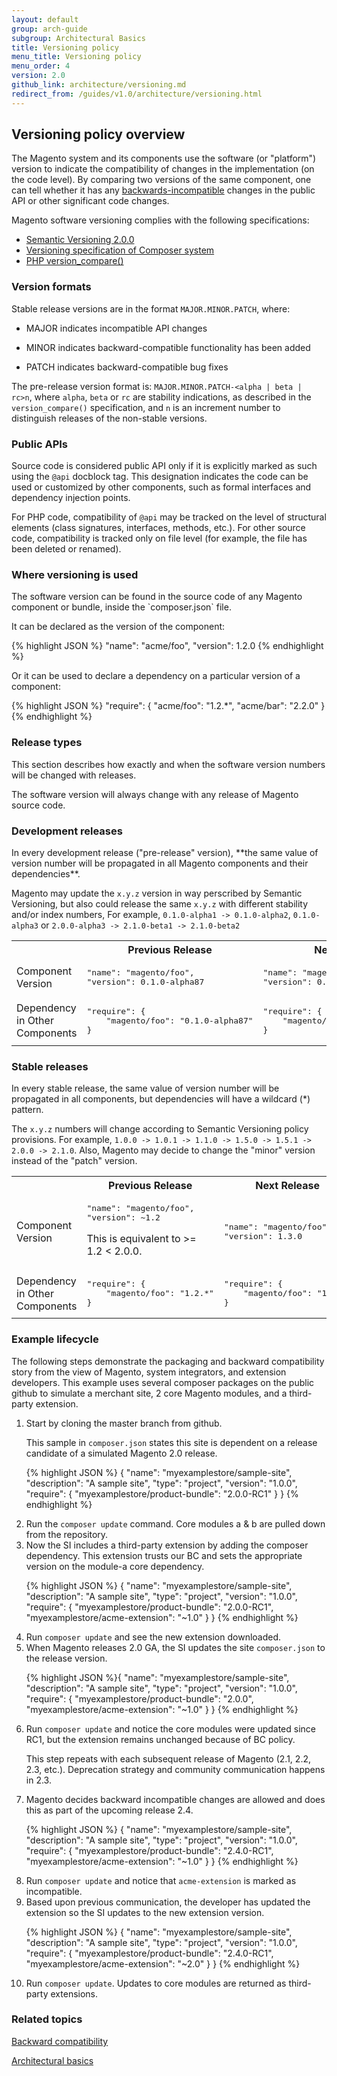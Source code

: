 ```yaml
---
layout: default
group: arch-guide
subgroup: Architectural Basics
title: Versioning policy
menu_title: Versioning policy
menu_order: 4
version: 2.0
github_link: architecture/versioning.md
redirect_from: /guides/v1.0/architecture/versioning.html
---
```


<h2 id="verpol">Versioning policy overview</h2>

The Magento system and its components use the software (or "platform") version to indicate the compatibility of changes in the implementation (on the code level). By comparing two versions of the same component, one can tell whether it has any <a href="{{ site.gdeurl }}architecture/backward-compatibility.html">backwards-incompatible</a> changes in the public API or other significant code changes.

Magento software versioning complies with the following specifications:

* [Semantic Versioning 2.0.0](http://semver.org/)
* [Versioning specification of Composer system](https://getcomposer.org/doc/04-schema.md#version)
* [PHP version_compare()](http://php.net/version_compare)


<h3>Version formats</h3>


Stable release versions are in the format `MAJOR.MINOR.PATCH`, where:

* MAJOR indicates incompatible API changes

* MINOR indicates backward-compatible functionality has been added

* PATCH indicates backward-compatible bug fixes


The pre-release version format is: `MAJOR.MINOR.PATCH-<alpha | beta | rc>n`, where `alpha`, `beta` or `rc` are stability indications, as described in the `version_compare()` specification, and
`n` is an increment number to distinguish releases of the non-stable versions.

<h3>Public APIs</h3>

Source code is considered public API only if it is explicitly marked as such using the `@api` docblock tag. This designation indicates the code can be used or customized by other components, such as formal interfaces and dependency injection points.

For PHP code, compatibility of `@api` may be tracked on the level of structural elements (class signatures, interfaces, methods, etc.). For other source code, compatibility is tracked only on file level (for example, the file has been deleted or renamed).


<h3>Where versioning is used</h3>
The software version can be found in the source code of any Magento component or bundle, inside the `composer.json` file.

It can be declared as the version of the component:

{% highlight JSON %}
"name": "acme/foo",
"version": 1.2.0
{% endhighlight %}

Or it can be used to declare a dependency on a particular version of a component:

{% highlight JSON %}
"require": {
    "acme/foo": "1.2.*",
    "acme/bar": "2.2.0"
}
{% endhighlight %}


<h3>Release types</h3>
This section describes how exactly and when the software version numbers will be changed with releases.

The software version will always change with any release of Magento source code.

<h3>Development releases</h3>
In every development release ("pre-release" version), **the same value of version number will be propagated in all Magento components and their dependencies**.

Magento may update the `x.y.z` version in way perscribed by Semantic Versioning, but also could release the same `x.y.z` with different stability and/or index numbers, For example, `0.1.0-alpha1 -> 0.1.0-alpha2`, `0.1.0-alpha3` or `2.0.0-alpha3 -> 2.1.0-beta1 -> 2.1.0-beta2`

<table>
<tbody>
<tr>
<th></th>
<th>Previous Release</th>
<th>Next Release</th>
</tr>
<tr>
<td>Component Version</td>
<td><pre>
"name": "magento/foo",
"version": 0.1.0-alpha87</pre></td>
<td><pre>
"name": "magento/foo",
"version": 0.1.0-alpha88</pre></td></tr>
<tr>
<td>Dependency in Other Components</td>
<td><pre>"require": {
    "magento/foo": "0.1.0-alpha87"
}
</pre></td>
<td><pre>"require": {
    "magento/foo": "0.1.0-alpha88"
}
</pre></td></tr>
</tbody>
</table>

<h3>Stable releases</h3>

In every stable release, the same value of version number will be propagated in all components, but dependencies will have a wildcard (*) pattern.

The `x.y.z` numbers will change according to Semantic Versioning policy provisions. For example, `1.0.0 -> 1.0.1 -> 1.1.0 -> 1.5.0 -> 1.5.1 -> 2.0.0 -> 2.1.0`. Also, Magento may decide to change the "minor" version instead of the "patch" version.


<table>
<tbody>
<tr>
<th></th>
<th>Previous Release</th>
<th>Next Release</th>
</tr>
<tr>
<td>Component Version</td>
<td><pre>"name": "magento/foo",
"version": ~1.2
</pre>
<p>This is equivalent to &gt;= 1.2 &lt; 2.0.0.</p></td>
<td><pre>"name": "magento/foo",
"version": 1.3.0
</pre></td></tr>
<tr>
<td>Dependency in Other Components</td>
<td><pre>"require": {
    "magento/foo": "1.2.*"
}
</pre></td>
<td><pre>"require": {
    "magento/foo": "1.3.*"
}
</pre></td>
</tr>
</tbody>
</table>


<h3>Example lifecycle</h3>
The following steps demonstrate the packaging and backward compatibility story from the view of Magento, system integrators, and extension developers. This example uses several composer packages on the public github to simulate a merchant site, 2 core Magento modules, and a third-party extension.
<ol>
<li>Start by cloning the master branch from github.


   This sample in <code>composer.json</code> states this site is dependent on a release candidate of a simulated Magento 2.0 release.
   
{% highlight JSON %}
{
  "name": "myexamplestore/sample-site",
  "description": "A sample site",
  "type": "project",
  "version": "1.0.0",
  "require": {
    "myexamplestore/product-bundle": "2.0.0-RC1"
    }
}
{% endhighlight %}
</li>

<li>Run the <code>composer update</code> command. Core modules a & b are pulled down from the repository.</li>


<li>Now the SI includes a third-party extension by adding the composer dependency. This extension trusts our BC and sets the appropriate version on the module-a core dependency.

{% highlight JSON %}
{
  "name": "myexamplestore/sample-site",
  "description": "A sample site",
  "type": "project",
  "version": "1.0.0",
  "require": {
    "myexamplestore/product-bundle": "2.0.0-RC1",
    "myexamplestore/acme-extension": "~1.0"
    }
}
{% endhighlight %}
</li>

<li>Run <code>composer update</code> and see the new extension downloaded.</li>

<li>When Magento releases 2.0 GA, the SI updates the site <code>composer.json</code> to the release version.

{% highlight JSON %}{
  "name": "myexamplestore/sample-site",
  "description": "A sample site",
  "type": "project",
  "version": "1.0.0",
  "require": {
    "myexamplestore/product-bundle": "2.0.0",
    "myexamplestore/acme-extension": "~1.0"
    }
}
{% endhighlight %}
</li>

<li>Run <code>composer update</code> and notice the core modules were updated since RC1, but the extension remains unchanged because of BC policy. 

   This step repeats with each subsequent release of Magento (2.1, 2.2, 2.3, etc.). Deprecation strategy and community communication happens in 2.3.
</li>

<li>Magento decides backward incompatible changes are allowed and does this as part of the upcoming release 2.4.

   {% highlight JSON %}
{
  "name": "myexamplestore/sample-site",
  "description": "A sample site",
  "type": "project",
  "version": "1.0.0",
  "require": {
    "myexamplestore/product-bundle": "2.4.0-RC1",
    "myexamplestore/acme-extension": "~1.0"
    }
}
{% endhighlight %}
</li>

<li>Run <code>composer update</code> and notice that <code>acme-extension</code> is marked as incompatible. </li>

<li>Based upon previous communication, the developer has updated the extension so the SI updates to the new extension version.

{% highlight JSON %}
{
  "name": "myexamplestore/sample-site",
  "description": "A sample site",
  "type": "project",
  "version": "1.0.0",
  "require": {
    "myexamplestore/product-bundle": "2.4.0-RC1",
    "myexamplestore/acme-extension": "~2.0"
    }
}
{% endhighlight %}
</li>

<li>Run <code>composer update</code>. Updates to core modules are returned as third-party extensions.</li>

</ol>

<h3>Related topics</h3>
<a href="{{ site.gdeurl }}architecture/backward-compatibility.html">Backward compatibility</a>

<a href="{{ site.gdeurl }}architecture/archi_perspectives/ABasics_intro.html">Architectural basics</a>




